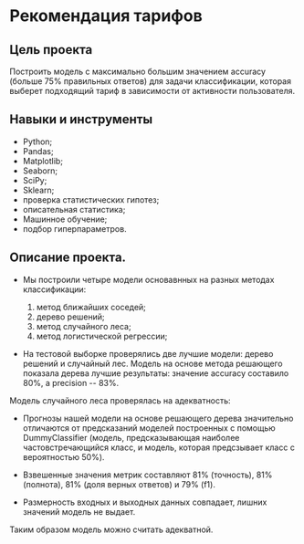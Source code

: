 # Рекомендация тарифов

## Цель проекта

Построить модель с максимально большим значением accuracy (больше 75% правильных ответов) для задачи классификации, которая выберет подходящий тариф в зависимости от активности пользователя.

## Навыки и инструменты


* Python;
* Pandas;
* Matplotlib;
* Seaborn;
* SciPy;
* Sklearn;
* проверка статистических гипотез;
* описательная статистика;
* Машинное обучение;
* подбор гиперпараметров.

## Описание проекта.


* Мы построили четыре модели основавнных на разных методах классификации:

	1. метод ближайших соседей;
	2. дерево решений;
	3. метод случайного леса;
	4. метод логистической регрессии;

* На тестовой выборке проверялись две лучшие модели: дерево решений и случайный лес. Модель на основе метода решающего показала дерева 
лучшие результаты: значение accuracy составило 80%, а precision -- 83%.

Модель случайного леса проверялась на адекватность:

* Прогнозы нашей модели на основе решающего дерева значительно отличаются от предсказаний моделей построенных с помощью DummyClassifier (модель, предсказывающая наиболее частовстречающийся класс, и модель, которая предсзывает класс с вероятностью 50%). 

* Взвешенные значения метрик составляют 81% (точность), 81% (полнота), 81% (доля верных ответов) и 79% (f1).

* Размерность входных и выходных данных совпадает, лишних значений модель не выдает. 

Таким образом модель можно считать адекватной.
